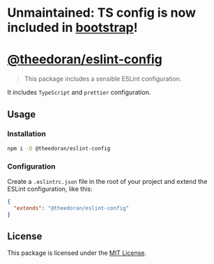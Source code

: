 # Unmaintained: TS config is now included in [bootstrap](https://github.com/theedoran/bootstrap)!

# [@theedoran/eslint-config](https://github.com/theedoran/eslint-config)

> This package includes a sensible ESLint configuration.

It includes `TypeScript` and `prettier` configuration.

## Usage

### Installation

```bash
npm i -D @theedoran/eslint-config
```

### Configuration

Create a `.eslintrc.json` file in the root of your project and extend the ESLint configuration, like this:

```json
{
  "extends": "@theedoran/eslint-config"
}
```

## License

This package is licensed under the [MIT License](https://opensource.org/licenses/MIT).
